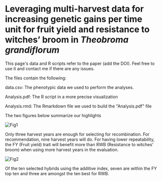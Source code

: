 # Leveraging multi-harvest data for increasing genetic gains per time unit for fruit yield and resistance to witches’ broom in <i>Theobroma grandiflorum</i> 

This page's data and R scripts refer to the paper (add the DOI). Feel free to use it and contact me if there are any issues. 

The files contain the following:

data.csv: The phenotypic data we used to perform the analyses. 

Analysis.pdf: The R script in a more precise visualization

Analysis.rmd: The Rmarkdown file we used to build the "Analysis.pdf" file

The two figures below summarize our highlights

![Fig1](https://user-images.githubusercontent.com/101746579/197646809-46ee6720-cbca-42c1-9922-a20d7eb18ba7.png)

Only three harvest years are enough for selecting for recombination. For recommendation, nine harvest years will do. For having lower repeatability, the FY (Fruit yield) trait will benefit more than RWB (Resistance to witches' broom) when using more harvest years in the evaluation.

![Fig2](https://user-images.githubusercontent.com/101746579/197646815-acc4f728-f8d5-44f1-b173-db1e7871afdb.png)

Of the ten selected hybrids using the additive index, seven are within the FY top ten and three are amongst the ten best for RWB. 
